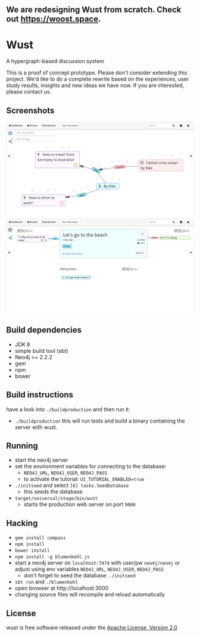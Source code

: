 ## We are redesigning Wust from scratch. Check out https://woost.space.

# Wust
A hypergraph-based discussion system

This is a proof of concept prototype. Please don't consider extending this project. We'd like to do a complete rewrite based on the experiences, user study results, insights and new ideas we have now. If you are interested, please contact us.

## Screenshots
![Screenshot of Graph View](screenshot-graph.png)
![Screenshot of Focus View](screenshot-focus.png)

## Build dependencies
- JDK 8
- simple build tool (sbt)
- Neo4j >= 2.2.2
- gem
- npm
- bower

## Build instructions
have a look into `./buildproduction` and then run it:
- `./buildproduction`
  this will run tests and build a binary containing the server with wust.

## Running
- start the neo4j server
- set the environment variables for connecting to the database:
    - `NEO4J_URL`, `NEO4J_USER`, `NEO4J_PASS`
    - to activate the tutorial: `UI_TUTORIAL_ENABLED=true`
- `./initseed` and select `[6] tasks.SeedDatabase`
    - this seeds the database
- `target/universal/stage/bin/wust`
    - starts the production web server on port `9000`

## Hacking
- `gem install compass`
- `npm install`
- `bower install`
- `npm install -g blumenkohl.js`
- start a neo4j server on `localhost:7474` with user/pw `neo4j/neo4j` or adjust using env variables `NEO4J_URL`, `NEO4J_USER`, `NEO4J_PASS`
    - don't forget to seed the database: `./initseed`
- `sbt run` and `./blumenkohl`
- open browser at http://localhost:3000
- changing source files will recompile and reload automatically

## License
wust is free software released under the [Apache License, Version 2.0][Apache]

[Apache]: http://www.apache.org/licenses/LICENSE-2.0
